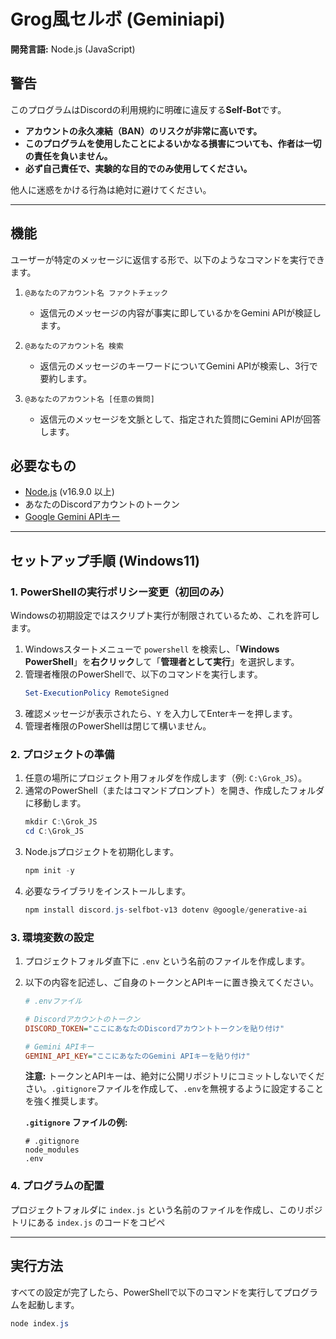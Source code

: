 # Grog風セルボ (Geminiapi)

**開発言語:** Node.js (JavaScript)

## 警告

このプログラムはDiscordの利用規約に明確に違反する**Self-Bot**です。

*   **アカウントの永久凍結（BAN）のリスクが非常に高いです。**
*   **このプログラムを使用したことによるいかなる損害についても、作者は一切の責任を負いません。**
*   **必ず自己責任で、実験的な目的でのみ使用してください。**

他人に迷惑をかける行為は絶対に避けてください。

---

## 機能

ユーザーが特定のメッセージに返信する形で、以下のようなコマンドを実行できます。

1.  `@あなたのアカウント名 ファクトチェック`
    *   返信元のメッセージの内容が事実に即しているかをGemini APIが検証します。

2.  `@あなたのアカウント名 検索`
    *   返信元のメッセージのキーワードについてGemini APIが検索し、3行で要約します。

3.  `@あなたのアカウント名 [任意の質問]`
    *   返信元のメッセージを文脈として、指定された質問にGemini APIが回答します。

## 必要なもの

*   [Node.js](https://nodejs.org/ja) (v16.9.0 以上)
*   あなたのDiscordアカウントのトークン
*   [Google Gemini APIキー](https://aistudio.google.com/app/apikey)

---

## セットアップ手順 (Windows11)

### 1. PowerShellの実行ポリシー変更（初回のみ）

Windowsの初期設定ではスクリプト実行が制限されているため、これを許可します。

1.  Windowsスタートメニューで `powershell` を検索し、「**Windows PowerShell**」を**右クリック**して「**管理者として実行**」を選択します。
2.  管理者権限のPowerShellで、以下のコマンドを実行します。
    ```powershell
    Set-ExecutionPolicy RemoteSigned
    ```
3.  確認メッセージが表示されたら、`Y` を入力してEnterキーを押します。
4.  管理者権限のPowerShellは閉じて構いません。

### 2. プロジェクトの準備

1.  任意の場所にプロジェクト用フォルダを作成します（例: `C:\Grok_JS`）。
2.  通常のPowerShell（またはコマンドプロンプト）を開き、作成したフォルダに移動します。
    ```powershell
    mkdir C:\Grok_JS
    cd C:\Grok_JS
    ```
3.  Node.jsプロジェクトを初期化します。
    ```powershell
    npm init -y
    ```
4.  必要なライブラリをインストールします。
    ```powershell
    npm install discord.js-selfbot-v13 dotenv @google/generative-ai
    ```

### 3. 環境変数の設定

1.  プロジェクトフォルダ直下に `.env` という名前のファイルを作成します。
2.  以下の内容を記述し、ご自身のトークンとAPIキーに置き換えてください。

    ```ini
    # .envファイル

    # Discordアカウントのトークン
    DISCORD_TOKEN="ここにあなたのDiscordアカウントトークンを貼り付け"

    # Gemini APIキー
    GEMINI_API_KEY="ここにあなたのGemini APIキーを貼り付け"
    ```
    **注意:** トークンとAPIキーは、絶対に公開リポジトリにコミットしないでください。`.gitignore`ファイルを作成して、`.env`を無視するように設定することを強く推奨します。

    **`.gitignore` ファイルの例:**
    ```
    # .gitignore
    node_modules
    .env
    ```

### 4. プログラムの配置

プロジェクトフォルダに `index.js` という名前のファイルを作成し、このリポジトリにある `index.js` のコードをコピペ

---

## 実行方法

すべての設定が完了したら、PowerShellで以下のコマンドを実行してプログラムを起動します。

```powershell
node index.js

